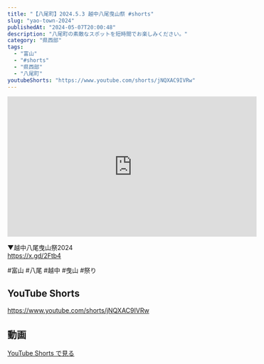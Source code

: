 ```yaml
---
title: "【八尾町】2024.5.3 越中八尾曳山祭 #shorts"
slug: "yao-town-2024"
publishedAt: "2024-05-07T20:00:48"
description: "八尾町の素敵なスポットを短時間でお楽しみください。"
category: "県西部"
tags: 
  - "富山"
  - "#shorts"
  - "県西部"
  - "八尾町"
youtubeShorts: "https://www.youtube.com/shorts/jNQXAC9IVRw"
---
```


<iframe width="560" height="315" src="https://www.youtube.com/embed/qiSr9mtHRt0" frameborder="0" allowfullscreen></iframe>

▼越中八尾曳山祭2024<br />
https://x.gd/2Ftb4

#富山 #八尾 #越中 #曳山 #祭り

## YouTube Shorts

https://www.youtube.com/shorts/jNQXAC9IVRw

## 動画

[YouTube Shorts で見る](https://www.youtube.com/shorts/jNQXAC9IVRw)

